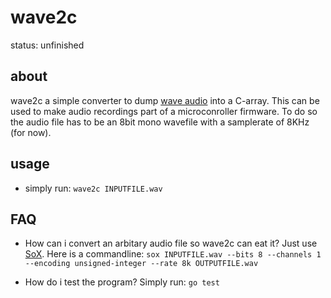 wave2c
======

status: unfinished

about
-----
wave2c a simple converter to dump [wave audio](http://en.wikipedia.org/wiki/WAV) into a C-array. This can be used to make audio recordings part of a
microconroller firmware. To do so the audio file has to be an 8bit mono
wavefile with a samplerate of 8KHz (for now).


usage
-----
* simply run: ```wave2c INPUTFILE.wav```

FAQ
---
* How can i convert an arbitary audio file so wave2c can eat it?
  Just use [SoX](http://sox.sourceforge.net/). Here is a commandline: ```sox INPUTFILE.wav --bits 8 --channels 1 --encoding unsigned-integer --rate 8k OUTPUTFILE.wav```

* How do i test the program?
  Simply run: ```go test```